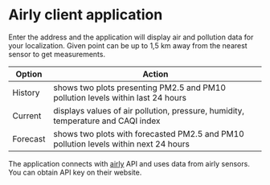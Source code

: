 # Airly client application
Enter the address and the application will display air and pollution data for your localization. Given point can be up to 1,5 km away from the nearest sensor to get measurements.  

| Option | Action |
| ------ | ------ |
| History | shows two plots presenting PM2.5 and PM10 pollution levels within last 24 hours 
| Current | displays values of air pollution, pressure, humidity, temperature and CAQI index 
| Forecast | shows two plots with forecasted PM2.5 and PM10 pollution levels within next 24 hours 

The application connects with [airly](https://airly.eu/pl/) API and uses data from airly sensors. You can obtain API key on their website.
